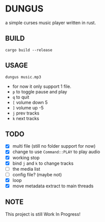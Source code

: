 # DUNGUS
a simple curses music player written in rust.

## BUILD
```shell
cargo build --release
```

## USAGE
```shell
dungus music.mp3
```
- for now it only support 1 file.
- `p` to toggle pause and play
- `q` to quit
- `[` volume down 5
- `]` volume up -5
- `j` prev tracks
- `k` next tracks

## TODO
- [x] multi file (still no folder support for now)
- [x] change to use `Command::PLAY` to play audio
- [x] working stop
- [x] bind `j` and `k` to change tracks
- [ ] the media list
- [ ] config file? (maybe not)
- [x] loop
- [x] move metadata extract to main threads

## NOTE
This project is still Work In Progress!
